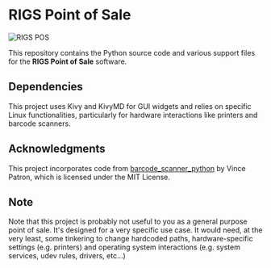 # RIGS Point of Sale

![RIGS POS](https://github.com/Elias0419/rigs_pos/assets/108772953/5048521c-06b2-4ab6-b2c9-016a41d7afa9)

This repository contains the Python source code and various support files for the **RIGS Point of Sale** software.

## Dependencies
This project uses Kivy and KivyMD for GUI widgets and relies on specific Linux functionalities, particularly for hardware interactions like printers and barcode scanners.

## Acknowledgments
This project incorporates code from [barcode_scanner_python](https://github.com/vpatron/barcode_scanner_python) by Vince Patron, which is licensed under the MIT License.

## Note
Note that this project is probably not useful to you as a general purpose point of sale. It's designed for a very specific use case. It would need, at the very least, some tinkering to change hardcoded paths, hardware-specific settings (e.g. printers) and operating system interactions (e.g. system services, udev rules, drivers, etc...)
